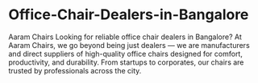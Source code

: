 # Office-Chair-Dealers-in-Bangalore
 Aaram Chairs  Looking for reliable office chair dealers in Bangalore? At Aaram Chairs, we go beyond being just dealers — we are manufacturers and direct suppliers of high-quality office chairs designed for comfort, productivity, and durability. From startups to corporates, our chairs are trusted by professionals across the city.
